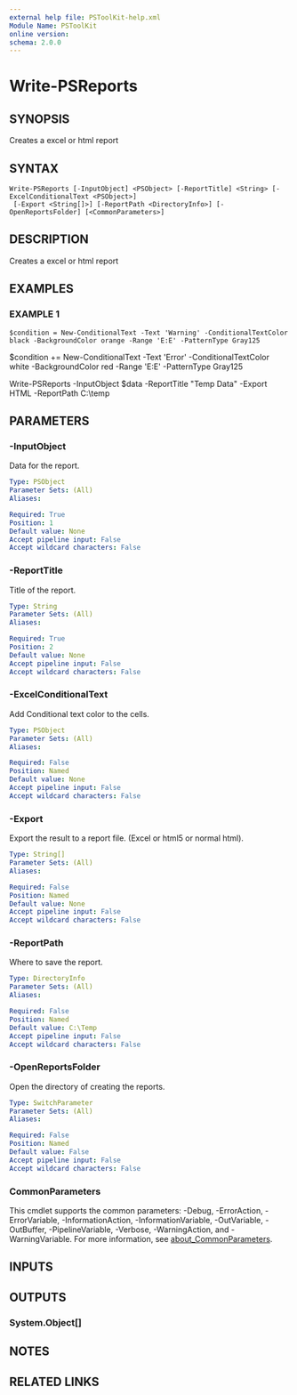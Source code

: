 ```yaml
---
external help file: PSToolKit-help.xml
Module Name: PSToolKit
online version:
schema: 2.0.0
---
```


# Write-PSReports

## SYNOPSIS
Creates a excel or html report

## SYNTAX

```
Write-PSReports [-InputObject] <PSObject> [-ReportTitle] <String> [-ExcelConditionalText <PSObject>]
 [-Export <String[]>] [-ReportPath <DirectoryInfo>] [-OpenReportsFolder] [<CommonParameters>]
```

## DESCRIPTION
Creates a excel or html report

## EXAMPLES

### EXAMPLE 1
```
$condition = New-ConditionalText -Text 'Warning' -ConditionalTextColor black -BackgroundColor orange -Range 'E:E' -PatternType Gray125
```

$condition += New-ConditionalText -Text 'Error' -ConditionalTextColor white -BackgroundColor red -Range 'E:E' -PatternType Gray125 

Write-PSReports -InputObject $data -ReportTitle "Temp Data" -Export HTML -ReportPath C:\temp

## PARAMETERS

### -InputObject
Data for the report.

```yaml
Type: PSObject
Parameter Sets: (All)
Aliases:

Required: True
Position: 1
Default value: None
Accept pipeline input: False
Accept wildcard characters: False
```

### -ReportTitle
Title of the report.

```yaml
Type: String
Parameter Sets: (All)
Aliases:

Required: True
Position: 2
Default value: None
Accept pipeline input: False
Accept wildcard characters: False
```

### -ExcelConditionalText
Add Conditional text color to the cells.

```yaml
Type: PSObject
Parameter Sets: (All)
Aliases:

Required: False
Position: Named
Default value: None
Accept pipeline input: False
Accept wildcard characters: False
```

### -Export
Export the result to a report file.
(Excel or html5 or normal html).

```yaml
Type: String[]
Parameter Sets: (All)
Aliases:

Required: False
Position: Named
Default value: None
Accept pipeline input: False
Accept wildcard characters: False
```

### -ReportPath
Where to save the report.

```yaml
Type: DirectoryInfo
Parameter Sets: (All)
Aliases:

Required: False
Position: Named
Default value: C:\Temp
Accept pipeline input: False
Accept wildcard characters: False
```

### -OpenReportsFolder
Open the directory of creating the reports.

```yaml
Type: SwitchParameter
Parameter Sets: (All)
Aliases:

Required: False
Position: Named
Default value: False
Accept pipeline input: False
Accept wildcard characters: False
```

### CommonParameters
This cmdlet supports the common parameters: -Debug, -ErrorAction, -ErrorVariable, -InformationAction, -InformationVariable, -OutVariable, -OutBuffer, -PipelineVariable, -Verbose, -WarningAction, and -WarningVariable. For more information, see [about_CommonParameters](http://go.microsoft.com/fwlink/?LinkID=113216).

## INPUTS

## OUTPUTS

### System.Object[]
## NOTES

## RELATED LINKS
